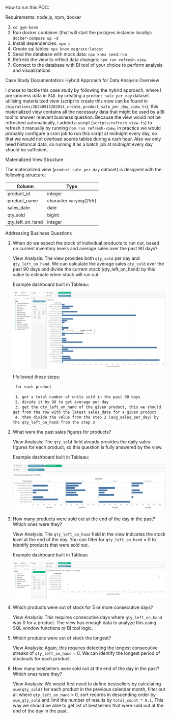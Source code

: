 How to run this POC:

Requirements: node.js, npm, docker

1. `cd gym-beam`
2. Run docker container (that will start the postgres instance locally): `docker-compose up -d`
3. Install dependencies: `npm i`
4. Create sql tables: `npx knex migrate:latest`
5. Seed the database with mock data: `npx knex seed:run`
6. Refresh the view to reflect data changes: `npm run refresh-view`
7. Connect to the database with BI tool of your choice to perform analysis and visualizations

Case Study Documentation: Hybrid Approach for Data Analysis
Overview

I chose to tackle this case study by following the hybrid approach, where I pre-process data in SQL by creating a `product_sale_per_day` dataset utilising materialized view (script to create this view can be found in `/migrations/20240911202814_create_product_sale_per_day_view.ts`), this materialized view contains all the necessary data that might be used by a BI tool to answer relevant business question. Because the view would not be refreshed automatically, I added a script (`scripts/refresh_view.ts`) to refresh it manually by running `npm run refresh-view`, in practice we would probably configure a cron job to run this script at midnight every day, so that we would not overload source tables during a rush hour. Also we only need historical data, so running it as a batch job at midnight every day should be sufficient.

Materialized View Structure

The materialized view (`product_sale_per_day` dataset) is designed with the following structure:

| Column            | Type                     |
| ----------------- | ------------------------ |
| product_id        | integer                  |
| product_name      | character varying(255)   |
| sales_date        | date                     |
| qty_sold          | bigint                   |
| qty_left_on_hand  | integer                  |


Addressing Business Questions

1. When do we expect the stock of individual products to run out, based on current inventory levels and average sales over the past 90 days?

    View Analysis: The view provides both `qty_sold` per day and `qty_left_on_hand`. We can calculate the average sales `qty_sold` over the past 90 days and divide the current stock (qty_left_on_hand) by this value to estimate when stock will run out.

    Example dashboard built in Tableau:

    ![alt text](<dashboard_stockout_forecast.png>)

    I followed these steps:

        for each product
        
        1. get a total number of units sold in the past 90 days
        2. divide it by 90 to get average per day 
        3. get the qty_left_on_hand of the given product, this we should get from the row with the latest sales_date for a given product
        4. then divide the value from the step 2 (avg_sales_per_day) by the qty_left_on_hand from the step 3

2. What were the past sales figures for products?

    View Analysis: The `qty_sold` field already provides the daily sales figures for each product, so this question is fully answered by the view.

    Example dashboard built in Tableau: 

    ![alt text](<dashboard_past_sales_figures.png>)


3. How many products were sold out at the end of the day in the past? Which ones were they?

    View Analysis: The `qty_left_on_hand` field in the view indicates the stock level at the end of the day. You can filter for `qty_left_on_hand` = 0 to identify products that were sold out.

    Example dashboard built in Tableau

    ![alt text](<dashboard_eod_stockouts.png>)

4. Which products were out of stock for 5 or more consecutive days?

    View Analysis: This requires consecutive days where `qty_left_on_hand` was 0 for a product. The view has enough data to analyze this using SQL window functions or BI tool logic.


5. Which products were out of stock the longest?

    View Analysis: Again, this requires detecting the longest consecutive streaks of `qty_left_on_hand` = 0. We can identify the longest period of stockouts for each product.


6. How many bestsellers were sold out at the end of the day in the past? Which ones were they?

    View Analysis: We would first need to define bestsellers by calculating `sum(qty_sold)` for each product in the previous calendar month, filter out all where `qty_left_on_hand` > 0, sort records in descending order by `sum_qty_sold` and limit the number of results by `total_count * 0.1`. This way we should be able to get list of bestsellers that were sold out at the end of the day in the past.
    
